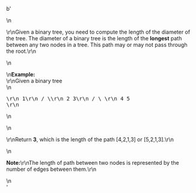 b'<div class="question-description">\n<p><p>\r\nGiven a binary tree, you need to compute the length of the diameter of the tree. The diameter of a binary tree is the length of the <b>longest</b> path between any two nodes in a tree. This path may or may not pass through the root.\r\n</p>\n<p>\n<b>Example:</b><br/>\r\nGiven a binary tree <br/>\n<pre>\r\n          1\r\n         / \\\r\n        2   3\r\n       / \\     \r\n      4   5    \r\n</pre>\n</p>\n<p>\r\nReturn <b>3</b>, which is the length of the path [4,2,1,3] or [5,2,1,3].\r\n</p>\n<p><b>Note:</b>\r\nThe length of path between two nodes is represented by the number of edges between them.\r\n</p></p>\n</div>'